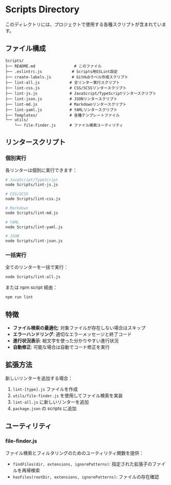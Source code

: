 # Scripts Directory

このディレクトリには、プロジェクトで使用する各種スクリプトが含まれています。

## ファイル構成

```text
Scripts/
├── README.md                 # このファイル
├── .eslintrc.js             # Scripts用ESLint設定
├── create-labels.js         # GitHubラベル作成スクリプト
├── lint-all.js             # 全リンター実行スクリプト
├── lint-css.js             # CSS/SCSSリンタースクリプト
├── lint-js.js              # JavaScript/TypeScriptリンタースクリプト
├── lint-json.js            # JSONリンタースクリプト
├── lint-md.js              # Markdownリンタースクリプト
├── lint-yaml.js            # YAMLリンタースクリプト
├── Templates/              # 各種テンプレートファイル
└── utils/
    └── file-finder.js      # ファイル検索ユーティリティ
```

## リンタースクリプト

### 個別実行

各リンターは個別に実行できます：

```bash
# JavaScript/TypeScript
node Scripts/lint-js.js

# CSS/SCSS
node Scripts/lint-css.js

# Markdown
node Scripts/lint-md.js

# YAML
node Scripts/lint-yaml.js

# JSON
node Scripts/lint-json.js
```

### 一括実行

全てのリンターを一括で実行：

```bash
node Scripts/lint-all.js
```

または npm script 経由：

```bash
npm run lint
```

## 特徴

- **ファイル検索の最適化**: 対象ファイルが存在しない場合はスキップ
- **エラーハンドリング**: 適切なエラーメッセージと終了コード
- **進行状況表示**: 絵文字を使った分かりやすい進行状況
- **自動修正**: 可能な場合は自動でコード修正を実行

## 拡張方法

新しいリンターを追加する場合：

1. `lint-[type].js` ファイルを作成
2. `utils/file-finder.js` を使用してファイル検索を実装
3. `lint-all.js` に新しいリンターを追加
4. `package.json` の scripts に追加

## ユーティリティ

### file-finder.js

ファイル検索とフィルタリングのためのユーティリティ関数を提供：

- `findFiles(dir, extensions, ignorePatterns)`: 指定された拡張子のファイルを再帰検索
- `hasFiles(rootDir, extensions, ignorePatterns)`: ファイルの存在確認
